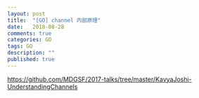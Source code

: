 ```yaml
---
layout: post
title:  "[GO] channel 内部原理"
date:   2018-08-28
comments: true
categories: GO
tags: GO
description: ""
published: true
---
```


https://github.com/MDGSF/2017-talks/tree/master/KavyaJoshi-UnderstandingChannels


